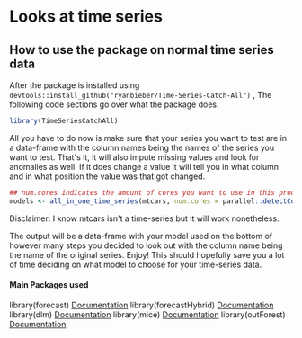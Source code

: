 # Looks at time series


## How to use the package on normal time series data

After the package is installed using ```devtools::install_github("ryanbieber/Time-Series-Catch-All")``` , The following code sections go over what the package does.


``` r
library(TimeSeriesCatchAll)
```
All you have to do now is make sure that your series you want to test are in a data-frame with the column names being the names of the series you want to test. That's it, it will also impute missing values and look for anomalies as well. If it does change a value it will tell you in what column and in what position the value was that got changed.

```r
## num.cores indicates the amount of cores you want to use in this process
models <- all_in_one_time_series(mtcars, num.cores = parallel::detectCores()-1)
```

Disclaimer: I know mtcars isn't a time-series but it will work nonetheless.

The output will be a data-frame with your model used on the bottom of however many steps you decided to look out with the column name being the name of the original series. Enjoy! This should hopefully save you a lot of time deciding on what model to choose for your time-series data.

#### Main Packages used
library(forecast) [Documentation](https://cran.r-project.org/web/packages/forecast/forecast.pdf)
library(forecastHybrid) [Documentation](https://cran.r-project.org/web/packages/forecastHybrid/forecastHybrid.pdf)
library(dlm) [Documentation](https://cran.r-project.org/web/packages/dlm/dlm.pdf)
library(mice) [Documentation](https://cran.r-project.org/web/packages/mice/mice.pdf)
library(outForest) [Documentation](https://cran.r-project.org/web/packages/outForest/vignettes/outRanger.html)

